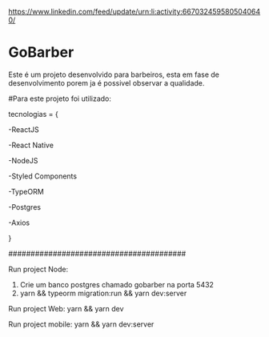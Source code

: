 <a>https://www.linkedin.com/feed/update/urn:li:activity:6670324595805040640/</a>

# GoBarber
Este é um projeto desenvolvido para barbeiros, esta em fase de desenvolvimento porem ja é possivel observar a qualidade.

#Para este projeto foi utilizado: 

<p>tecnologias = { </p>
<p>-ReactJS</p>
<p>-React Native</p>
<p>-NodeJS</p>
<p>-Styled Components</p>
<p>-TypeORM</p>
<p>-Postgres</p>
<p>-Axios</p>
<p>}</p>


<p>########################################</p>

Run project Node: 
1) Crie um banco postgres chamado gobarber na porta 5432
2) yarn && typeorm migration:run && yarn dev:server

Run project Web: yarn && yarn dev

Run project mobile: yarn && yarn dev:server
